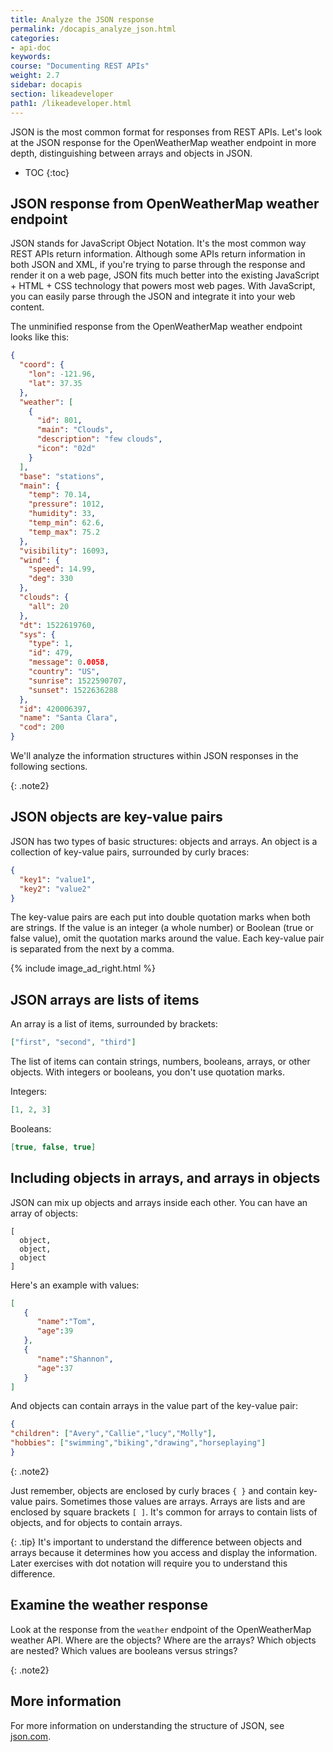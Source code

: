 ```yaml
---
title: Analyze the JSON response
permalink: /docapis_analyze_json.html
categories:
- api-doc
keywords:
course: "Documenting REST APIs"
weight: 2.7
sidebar: docapis
section: likeadeveloper
path1: /likeadeveloper.html
---
```


JSON is the most common format for responses from REST APIs. Let's look at the JSON response for the OpenWeatherMap weather endpoint in more depth, distinguishing between arrays and objects in JSON.

* TOC
{:toc}

## JSON response from OpenWeatherMap weather endpoint

JSON stands for JavaScript Object Notation. It's the most common way REST APIs return information. Although some APIs return information in both JSON and XML, if you're trying to parse through the response and render it on a web page, JSON fits much better into the existing JavaScript + HTML + CSS technology that powers most web pages. With JavaScript, you can easily parse through the JSON and integrate it into your web content.

The unminified response from the OpenWeatherMap weather endpoint looks like this:

```json
{
  "coord": {
    "lon": -121.96,
    "lat": 37.35
  },
  "weather": [
    {
      "id": 801,
      "main": "Clouds",
      "description": "few clouds",
      "icon": "02d"
    }
  ],
  "base": "stations",
  "main": {
    "temp": 70.14,
    "pressure": 1012,
    "humidity": 33,
    "temp_min": 62.6,
    "temp_max": 75.2
  },
  "visibility": 16093,
  "wind": {
    "speed": 14.99,
    "deg": 330
  },
  "clouds": {
    "all": 20
  },
  "dt": 1522619760,
  "sys": {
    "type": 1,
    "id": 479,
    "message": 0.0058,
    "country": "US",
    "sunrise": 1522590707,
    "sunset": 1522636288
  },
  "id": 420006397,
  "name": "Santa Clara",
  "cod": 200
}
```

We'll analyze the information structures within JSON responses in the following sections.

{: .note2}

## JSON objects are key-value pairs

JSON has two types of basic structures: objects and arrays. An object is a collection of key-value pairs, surrounded by curly braces:

```json
{
  "key1": "value1",
  "key2": "value2"
}
```

The key-value pairs are each put into double quotation marks when both are strings. If the value is an integer (a whole number) or Boolean (true or false value), omit the quotation marks around the value. Each key-value pair is separated from the next by a comma.

{% include image_ad_right.html %}

## JSON arrays are lists of items

An array is a list of items, surrounded by brackets:

```json
["first", "second", "third"]
```

The list of items can contain strings, numbers, booleans, arrays, or other objects. With integers or booleans, you don't use quotation marks.

Integers:

```json
[1, 2, 3]
```

Booleans:

```json
[true, false, true]
```

## Including objects in arrays, and arrays in objects

JSON can mix up objects and arrays inside each other. You can have an array of objects:

```
[
  object,
  object,
  object
]
```

Here's an example with values:

```json
[
   {
      "name":"Tom",
      "age":39
   },
   {
      "name":"Shannon",
      "age":37
   }
]
```

And objects can contain arrays in the value part of the key-value pair:

```json
{
"children": ["Avery","Callie","lucy","Molly"],
"hobbies": ["swimming","biking","drawing","horseplaying"]
}
```

{: .note2}

Just remember, objects are enclosed by curly braces `{ }` and contain key-value pairs. Sometimes those values are arrays. Arrays are lists and are enclosed by square brackets `[ ]`. It's common for arrays to contain lists of objects, and for objects to contain arrays.

{: .tip}
It's important to understand the difference between objects and arrays because it determines how you access and display the information. Later exercises with dot notation will require you to understand this difference.

## <i class="fa fa-user-circle"></i> Examine the weather response

Look at the response from the `weather` endpoint of the OpenWeatherMap weather API. Where are the objects? Where are the arrays? Which objects are nested? Which values are booleans versus strings?

{: .note2}

## More information

For more information on understanding the structure of JSON, see [json.com](https://www.json.com/).
